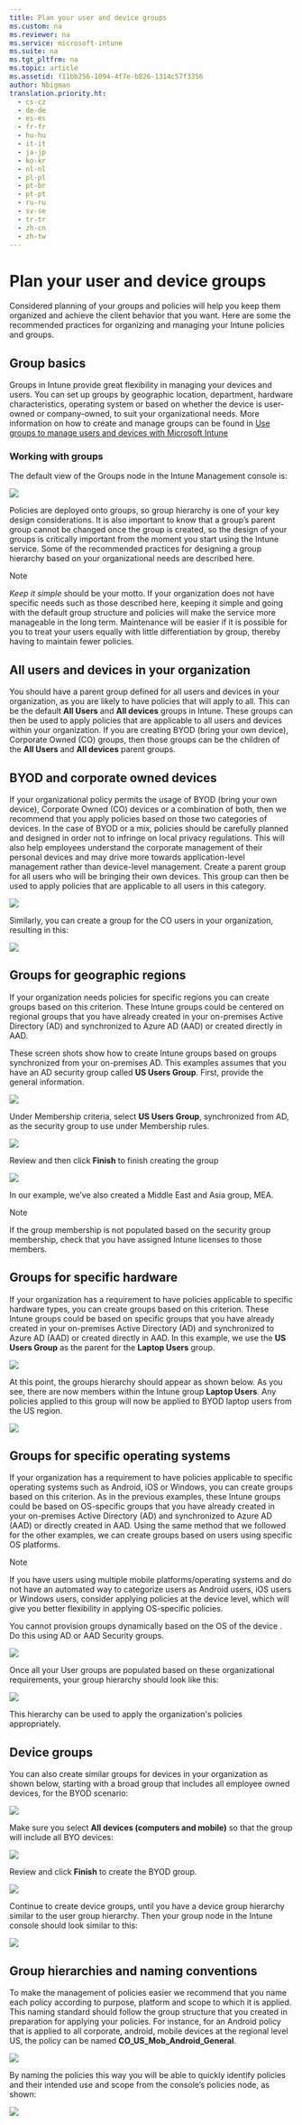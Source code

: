 ```yaml
---
title: Plan your user and device groups
ms.custom: na
ms.reviewer: na
ms.service: microsoft-intune
ms.suite: na
ms.tgt_pltfrm: na
ms.topic: article
ms.assetid: f11bb256-1094-4f7e-b826-1314c57f3356
author: Nbigman
translation.priority.ht: 
  - cs-cz
  - de-de
  - es-es
  - fr-fr
  - hu-hu
  - it-it
  - ja-jp
  - ko-kr
  - nl-nl
  - pl-pl
  - pt-br
  - pt-pt
  - ru-ru
  - sv-se
  - tr-tr
  - zh-cn
  - zh-tw
---
```

# Plan your user and device groups
Considered planning of your groups and policies will help you keep them organized and achieve the client behavior that you want. Here are some the recommended practices for organizing and managing your Intune policies and groups.

## Group basics
Groups in Intune provide great flexibility in managing your devices and users. You can set up groups by geographic location, department, hardware characteristics, operating system or based on whether the device is user-owned or company-owned, to suit your organizational needs.  More information on how to create and manage groups can be found in [Use groups to manage users and devices with Microsoft Intune](../Topic/Use-groups-to-manage-users-and-devices-with-Microsoft-Intune.md)

### Working with groups
The default view of the Groups node in the Intune Management console is:

![](../Image/Group-planning/Intune_Planning_Groups_Default_small.jpg)

Policies are deployed onto groups, so group hierarchy is one of your key design considerations. It is also important to know that a group’s parent group cannot be changed once the group is created, so the design of your groups is critically important from the moment you start using the Intune service. Some of the recommended practices for designing a group hierarchy based on your organizational needs are  described here.

> [!NOTE]
> *Keep it simple* should be your motto. If your organization does not have specific needs such as those described here, keeping it simple and going with the default group structure and policies will make the service more manageable in the long term. Maintenance will be easier if it is possible for you to treat your users equally with little differentiation by group,  thereby having to maintain  fewer policies.

## All users and devices in your organization
You should have a parent group defined for all users and devices in your organization, as you are likely to have policies that will apply to all. This can be the default **All Users** and **All devices** groups in Intune. These groups can then be used to apply policies that are applicable to all users and devices within your organization. If you are creating BYOD (bring your own device), Corporate Owned (CO) groups, then those groups can be the children of the **All Users** and **All devices**  parent groups.

## BYOD and corporate owned devices
If your organizational policy permits the usage of BYOD (bring your own device), Corporate Owned (CO) devices or a combination of both, then we recommend that you apply policies based on those two categories of devices. In the case of BYOD or a mix, policies should be carefully planned and designed in order not to infringe on local privacy regulations. This will also help employees understand the corporate management of their personal devices and may drive more towards application-level management rather than device-level management. Create a parent group for all users who will be bringing their own devices. This group can then be used to apply policies that are applicable to all users in this category.

![](../Image/Group-planning/Intune_Planning_Groups_BYOD_small.jpg)

Similarly, you can create a group for the CO users in your organization, resulting in this:

![](../Image/Group-planning/Intune_Planning_Groups_BYOD_Hierachy_View_small.jpg)

## Groups for geographic regions
If your organization needs policies for specific regions you can create groups based on this criterion.  These Intune groups could be centered on regional groups that you have already created in your on-premises Active Directory (AD) and synchronized to Azure AD (AAD) or created directly in AAD.

These screen shots show how to create Intune groups based on groups synchronized from your on-premises AD. This examples assumes that you have an AD security group called **US Users Group**. First, provide the general information.

![](../Image/Group-planning/Intune_Planning_Groups_AD_General_small.jpg)

Under Membership criteria, select **US Users Group**, synchronized from AD,  as the security group to use under Membership rules.

![](../Image/Group-planning/Intune_Planning_Groups_AD_Criteria_small.jpg)

Review and then click **Finish** to finish creating the group

![](../Image/Group-planning/Intune_Planning_Groups_AD_Summary_small.jpg)

In our example, we’ve also created a Middle East and Asia group, MEA.

> [!NOTE]
> If the group membership is not populated based on the security group membership, check that you have assigned Intune licenses to those members.

## Groups for specific hardware
If your organization has a requirement to have policies applicable to specific hardware types, you can create groups based on this criterion.  These Intune groups could be based on specific groups that you have already created in your on-premises Active Directory (AD) and synchronized to Azure AD (AAD) or created directly in AAD. In this example, we use the **US Users Group** as the parent for the **Laptop Users** group.

![](../Image/Group-planning/Intune_Planning_Groups_Laptop_small.jpg)

At this point, the groups hierarchy should appear as shown below. As you see, there are now members within the Intune group **Laptop Users**. Any policies applied to this group will now be applied to  BYOD laptop users from the US region.

![](../Image/Group-planning/Intune_Planning_Groups_Laptop_Hierarchy_small.jpg)

## Groups for specific operating systems
If your organization has a requirement to have policies applicable to specific operating systems  such as Android, iOS or Windows, you can create groups based on this criterion. As in the previous examples, these Intune groups could be based on OS-specific groups that you have already created in your on-premises Active Directory (AD) and synchronized to Azure AD (AAD) or directly created in AAD.
Using the same method that we followed for the other examples, we can create groups based on users using specific OS platforms.

> [!NOTE]
> If you have users using multiple mobile platforms/operating systems and do not have an automated way to categorize users  as Android users, iOS users or Windows users, consider applying policies at the device level, which will give you better flexibility in applying OS-specific policies.
> 
> You cannot provision groups dynamically based on the OS of the device . Do this using AD or AAD Security groups.

![](../Image/Group-planning/Intune_Planning_Groups_OS_Hierachy_small.jpg)

Once all your User groups are populated based on these organizational requirements, your group hierarchy should look like this:

![](../Image/Group-planning/Intune_Planning_Groups_Midpoint_Hierachy_small.jpg)

This hierarchy can be used to apply the organization's policies appropriately.

## Device groups
You can also create similar groups for devices in your organization as shown below, starting with a broad group that includes all employee owned devices, for the BYOD scenario:

![](../Image/Group-planning/Intune_Planning_Groups_Device_General_small.jpg)

Make sure you select **All devices (computers and mobile)** so that the group will include all BYO devices:

![](../Image/Group-planning/Intune_Planning_Groups_Device_Criteria_small.jpg)

Review and click **Finish** to create the BYOD group.

![](../Image/Group-planning/Intune_Planning_Groups_Device_Summary_small.jpg)

Continue to create device groups, until you have a device group hierarchy similar to the user group hierarchy. Then your group node in the Intune console should look similar to this:

![](../Image/Group-planning/Intune_Groups_Hierarchy_Final_Small.jpg)

## Group hierarchies and naming conventions
To make the management of policies easier we recommend that you name each policy according to  purpose, platform and  scope to which it is applied. This naming standard should follow the group structure that you created  in preparation for applying your policies.
For instance, for an Android policy that is applied to all corporate, android, mobile devices at the regional level US, the policy can be named 
**CO_US_Mob_Android_General**.

![](../Image/Group-planning/Intune_planning_policy_android_small.jpg)

By naming the policies this way you will be able to quickly identify policies and their intended use and scope from the console’s policies node, as shown:

![](../Image/Group-planning/Intune_planning_policy_view_small.jpg)

